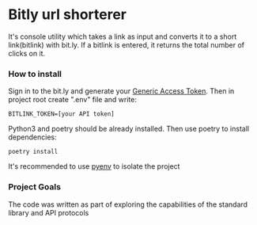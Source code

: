 # Bitly url shorterer

It's console utility which takes a link as input and converts it to a short link(bitlink) with bit.ly. 
If a bitlink is entered, it returns the total number of clicks on it.

### How to install

Sign in to the bit.ly and generate your [Generic Access Token](https://app.bitly.com/Bl32e0RkxyE/onboard/).
Then in project root create ".env" file and write:
```
BITLINK_TOKEN=[your API token]
```

Python3 and poetry should be already installed. Then use poetry to install dependencies:

```Python3
poetry install
```
It's recommended to use [pyenv](https://github.com/pyenv/pyenv) to isolate the project 

### Project Goals

The code was written as part of exploring the capabilities of the standard library and API protocols
